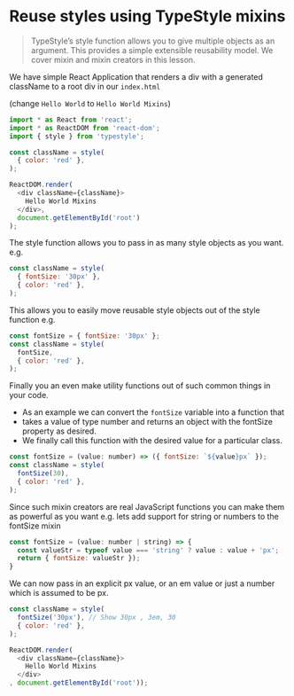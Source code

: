 # Reuse styles using TypeStyle mixins
> TypeStyle’s style function allows you to give multiple objects as an argument. This provides a simple extensible reusability model. We cover mixin and mixin creators in this lesson.

We have simple React Application that renders a div with a generated className to a root div in our `index.html`

(change `Hello World` to `Hello World Mixins`)
```js
import * as React from 'react';
import * as ReactDOM from 'react-dom';
import { style } from 'typestyle';

const className = style(
  { color: 'red' },
);

ReactDOM.render(
  <div className={className}>
    Hello World Mixins
  </div>,
  document.getElementById('root')
);
```

The style function allows you to pass in as many style objects as you want. e.g. 

```js
const className = style(
  { fontSize: '30px' },
  { color: 'red' },
);
```

This allows you to easily move reusable style objects out of the style function e.g.

```js
const fontSize = { fontSize: '30px' };
const className = style(
  fontSize,
  { color: 'red' },
);
```

Finally you an even make utility functions out of such common things in your code. 
* As an example we can convert the `fontSize` variable into a function that 
* takes a value of type number and returns an object with the fontSize property as desired. 
* We finally call this function with the desired value for a particular class.

```js
const fontSize = (value: number) => ({ fontSize: `${value}px` });
const className = style(
  fontSize(30),
  { color: 'red' },
);
```
Since such mixin creators are real JavaScript functions you can make them as powerful as you want e.g. lets add support for string or numbers to the fontSize mixin 

```js
const fontSize = (value: number | string) => {
  const valueStr = typeof value === 'string' ? value : value + 'px';
  return { fontSize: valueStr });
}
```

We can now pass in an explicit px value, or an em value or just a number which is assumed to be px.

```js
const className = style(
  fontSize('30px'), // Show 30px , 3em, 30
  { color: 'red' },
);

ReactDOM.render(
  <div className={className}>
    Hello World Mixins
  </div>
, document.getElementById('root'));
```
